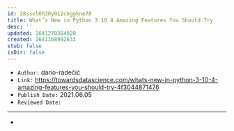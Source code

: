 ```yaml
---
id: 28ssxl6h30y012ckggkne78
title: What’s New in Python 3 10 4 Amazing Features You Should Try
desc: ''
updated: 1641270384920
created: 1641168992633
stub: false
isDir: false
---
```



- `Author:` dario-radečić
- `Link:` <https://towardsdatascience.com/whats-new-in-python-3-10-4-amazing-features-you-should-try-4f3044871476>
- `Publish Date:` 2021.06.05
- `Reviewed Date:` 

---

-

